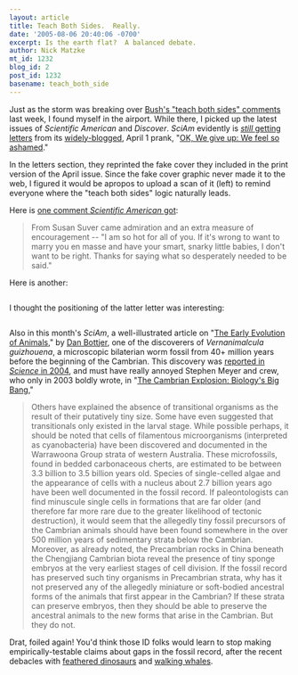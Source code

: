```yaml
---
layout: article
title: Teach Both Sides.  Really.
date: '2005-08-06 20:40:06 -0700'
excerpt: Is the earth flat?  A balanced debate.
author: Nick Matzke
mt_id: 1232
blog_id: 2
post_id: 1232
basename: teach_both_side
---
```

<img src="{{ site.baseurl }}/uploads/2005/2005_04_SciAm_fake_cover_small.png" alt="" style="float:left;" />Just as the storm was breaking over [Bush's "teach both sides" comments](/archives/2005/08/the-reaction-to.html) last week, I found myself in the airport.  While there, I picked up the latest issues of _Scientific American_ and _Discover_. _SciAm_ evidently is [_still_ getting letters](http://www.sciam.com/article.cfm?chanID=sa006&amp;articleID=000AE9C9-0414-12DC-807E83414B7F0000&amp;colID=3) from its [widely-blogged](http://www.pandasthumb.org/pt-archives/000911.html), April 1 prank, "[OK, We give up: We feel so ashamed](http://www.sciam.com/article.cfm?articleID=000E555C-4387-1237-81CB83414B7FFE9F)."  

In the letters section, they reprinted the fake cover they included in the print version of the April issue. Since the fake cover graphic never made it to the web, I figured it would be apropos to upload a scan of it (left) to remind everyone where the "teach both sides" logic naturally leads.

Here is [one comment _Scientific American_ got](http://www.sciam.com/article.cfm?chanID=sa006&amp;articleID=000AE9C9-0414-12DC-807E83414B7F0000&amp;colID=3):

> From Susan Suver came admiration and an extra measure of encouragement -- "I am so hot for all of you. If it's wrong to want to marry you en masse and have your smart, snarky little babies, I don't want to be right. Thanks for saying what so desperately needed to be said."

Here is another:

<img src="{{ site.baseurl }}/uploads/2005/2005_04_SciAm_Ryan_Thomas_comment.png" alt="" />

I thought the positioning of the latter letter was interesting:

<img src="{{ site.baseurl }}/uploads/2005/2005_04_SciAm_Ryan_Thomas_comment_cover.png" alt="" />

Also in this month's _SciAm_, a well-illustrated article on "[The Early Evolution of Animals](http://www.sciam.com/article.cfm?chanID=sa006&amp;articleID=00034647-C88D-12DB-882283414B7F0000)," by [Dan Bottjer](http://www.ncbi.nlm.nih.gov/entrez/query.fcgi?db=pubmed&amp;cmd=Search&amp;term=%22Bottjer+DJ%22%5BAuthor%5D), one of the discoverers of _Vernanimalcula guizhouena_, a microscopic bilaterian worm fossil from 40+ million years before the beginning of the Cambrian.  This discovery was [reported in _Science_ in 2004](http://www.ncbi.nlm.nih.gov/entrez/query.fcgi?cmd=Retrieve&amp;db=pubmed&amp;dopt=Abstract&amp;list_uids=15178752&amp;query_hl=4), and must have really annoyed Stephen Meyer and crew, who only in 2003 boldly wrote, in "[The Cambrian Explosion: Biology's Big Bang](http://www.discovery.org/scripts/viewDB/filesDB-download.php?id=29),"

> Others have explained the absence of transitional organisms as the result of their putatively tiny size. Some have even suggested that transitionals only existed in the larval stage. While possible perhaps, it should be noted that cells of filamentous microorganisms (interpreted as cyanobacteria) have been discovered and documented in the Warrawoona Group strata of western Australia. These microfossils, found in bedded carbonaceous cherts, are estimated to be between 3.3 billion to 3.5 billion years old. Species of single-celled algae and the appearance of cells with a nucleus about 2.7 billion years ago have been well documented in the fossil record. If paleontologists can find minuscule single cells in formations that are far older (and therefore far more rare due to the greater likelihood of tectonic destruction), it would seem that the allegedly tiny fossil precursors of the Cambrian animals should have been found somewhere in the over 500 million years of sedimentary strata below the Cambrian. Moreover, as already noted, the Precambrian rocks in China beneath the Chengjiang Cambrian biota reveal the presence of tiny sponge embryos at the very earliest stages of cell division. If the fossil record has preserved such tiny organisms in Precambrian strata, why has it not preserved any of the allegedly miniature or soft-bodied ancestral forms of the animals that first appear in the Cambrian? If these strata can preserve embryos, then they should be able to preserve the ancestral animals to the new forms that arise in the Cambrian. But they do not.

Drat, foiled again! You'd think those ID folks would learn to stop making empirically-testable claims about gaps in the fossil record, after the recent debacles with [feathered dinosaurs](http://research.amnh.org/vertpaleo/dinobird.html) and [walking whales](http://news.nationalgeographic.com/news/2001/09/0919_walkingwhale.html).
